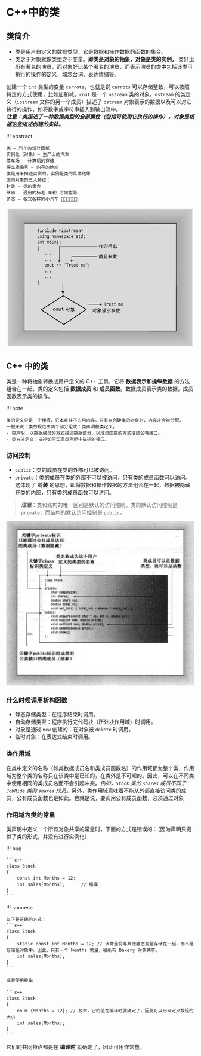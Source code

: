 # C++中的类

## 类简介

- 类是用户自定义的数据类型，它是数据和操作数据的函数的集合。
- 类之于对象就像类型之于变量。**即类是对象的抽象，对象是类的实例。** 类好比所有著名的演员，而对象好比某个著名的演员，而表示演员的类中包括该类可执行的操作的定义，如念台词、表达情绪等。  

创建一个 `int` 类型的变量 `carrots`，也就是说 `carrots` 可以存储整数，可以按照特定的方式使用，比如加和减。`cout` 是一个 `ostream` 类的对象，`ostream` 的类定义（`iostream` 文件的另一个成员）描述了 `ostream` 对象表示的数据以及可以对它执行的操作，如将数字或字符串插入到输出流中。  
***注意：类描述了一种数据类型的全部属性（包括可使用它执行的操作），对象是根据这些描述创建的实体。***

!!! abstract

    类 — 汽车的设计图纸  
    实例化（对象）— 生产出的汽车  
    停车场 — 计算机的存储  
    停车场编号 — 内存的地址  
    类是用来描述实例的，实例是类的具体结果  
    面向对象的三大特征：  
    封装 — 类的集合  
    继承 — 通用的标准 车轮 方向盘等  
    多态 — 各式各样的小汽车 🚙🚗🚕🚌🚎🚓

![向对象发送消息](../pic/向对象发送消息.png)

## C++ 中的类

类是一种将抽象转换成用户定义的 C++ 工具，它将 **数据表示和操纵数据** 的方法组合在一起。类的定义包括 **数据成员** 和 **成员函数**。数据成员表示类的数据，成员函数表示类的操作。

!!! note

    类的定义只是一个模板，它本身并不占用内存。只有在创建类的对象时，内存才会被分配。  
    一般来说：类的规范由两个部分组成：类声明和类定义。
    - 类声明：以数据成员的方式描述数据部分，以成员函数的方式描述公有接口。
    - 类方法定义：描述如何实现类声明中描述的接口。

### 访问控制

- `public`：类的成员在类的外部可以被访问。
- `private`：类的成员在类的外部不可以被访问，只有类的成员函数可以访问。
这体现了 **封装** 的思想，即将数据和操作数据的方法组合在一起，数据被隐藏在类的内部，只有类的成员函数可以访问。

> ***注意***：类和结构的唯一区别是默认的访问控制。类的默认访问控制是 `private`，而结构的默认访问控制是 `public`。

![访问控制](../pic/访问控制.png)

### 什么时候调用析构函数

- 静态存储类型：在程序结束时调用。
- 自动存储类型：程序执行完代码块（所处块作用域）时调用。
- 对象是通过 `new` 创建的：在对象被 `delete` 时调用。
- 临时对象：在表达式结束时调用。

### 类作用域

在类中定义的名称（如类数据成员名和类成员函数名）的作用域都为整个类，作用域为整个类的名称只在该类中是已知的，在类外是不可知的。因此，可以在不同类中使用相同的类成员名而不会引起冲突。*例如，`Stock` 类的 `shares` 成员不同于 `JobRide` 类的 `shares` 成员*。另外，类作用域意味着不能从外部直接访问类的成员，公有成员函数也是如此。也就是说，要调用公有成员函数，必须通过对象

### 作用域为类的常量

类声明中定义一个所有对象共享的常量时，下面的方式是错误的：（因为声明只提供了类的形式，并没有进行实例化）

!!! bug

    ```c++
    class Stock
    {
        const int Months = 12;
        int sales[Months];      // 错误
    }
    ```

!!! success

    以下是正确的方式：
    ```c++
    class Stock
    {
        static const int Months = 12; // 该常量将与其他静态变量存储在一起，而不是存储在对象中。因此，只有一个 Months 常量，被所有 Bakery 对象共享。
        int sales[Months];
    }
    ```

    或者使用枚举

    ```c++
    class Stock
    {
        enum {Months = 12}; // 枚举，它的值在编译时就确定了，因此可以用来定义数组的大小
        int sales[Months];
    }
    ```

它们的共同特点都是在 **编译时** 就确定了，因此可用作常量。
